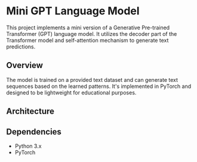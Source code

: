 # Mini GPT Language Model

This project implements a mini version of a Generative Pre-trained Transformer (GPT) language model. It utilizes the decoder part of the Transformer model and self-attention mechanism to generate text predictions.

## Overview

The model is trained on a provided text dataset and can generate text sequences based on the learned patterns. It's implemented in PyTorch and designed to be lightweight for educational purposes.

## Architecture



## Dependencies

- Python 3.x
- PyTorch

